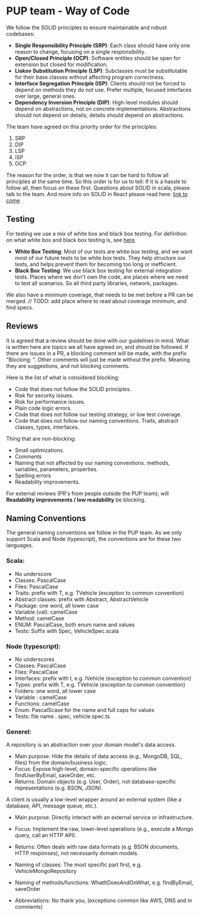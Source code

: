 # PUP team - Way of Code
We follow the SOLID principles to ensure maintainable and robust codebases:

- **Single Responsibility Principle (SRP)**: Each class should have only one reason to change, focusing on a single responsibility.
- **Open/Closed Principle (OCP)**: Software entities should be open for extension but closed for modification.
- **Liskov Substitution Principle (LSP)**: Subclasses must be substitutable for their base classes without affecting program correctness.
- **Interface Segregation Principle (ISP)**: Clients should not be forced to depend on methods they do not use. Prefer multiple, focused interfaces over large, general ones.
- **Dependency Inversion Principle (DIP)**: High-level modules should depend on abstractions, not on concrete implementations. Abstractions should not depend on details; details should depend on abstractions.

The team have agreed on this priority order for the principles:
1. SRP
2. DIP
3. LSP
4. ISP
5. OCP

The reason for the order, is that we now it can be hard to follow all principles at the same time. So this order is for us to tell: If it is a hassle to follow all, then focus on these first.
Questions about SOLID in scala, please talk to the team. And more info on SOLID in React please read here: [link to come]()

## Testing
For testing we use a mix of white box and black box testing. For definition on what white box and black box testing is, see [here]().
- **White Box Testing**: Most of our tests are white box testing, and we want most of our future tests to be white box tests. They help structure our tests, and helps prevent them for becoming too long or inefficient.
- **Black Box Testing**: We use black box testing for external integration tests. Places where we don't own the code, are places where we need to test all scenarios. So all third party libraries, network, packages.

We also have a minimum coverage, that needs to be met before a PR can be merged. // TODO: add place where to read about coverage minimum, and find specs.


## Reviews
It is agreed that a review should be done with our guidelines in mind. What is written here are topics we all have agreed on, and should be followed. 
If there are issues in a PR, a blocking comment will be made, with the prefix "Blocking: ".
Other comments will just be made without the prefix. Meaning they are suggestions, and not blocking comments.

Here is the list of what is considered blocking:
- Code that does not follow the SOLID principles.
- Risk for security issues.
- Risk for performance issues.
- Plain code logic errors.
- Code that does not follow our testing strategy, or low test coverage.
- Code that does not follow our naming conventions. Traits, abstract classes, types, interfaces.

Thing that are non-blocking:
- Small optimizations.
- Comments
- Naming that not affected by our naming conventions. methods, variables, parameters, properties.
- Spelling errors
- Readability improvements.

For external reviews (PR's from people outside the PUP team), will **Readability improvements / low readability** be blocking.

## Naming Conventions
The general naming conventions we follow in the PUP team. As we only support Scala and Node (typescript), the conventions are for these two languages.

### Scala:
- No underscore
- Classes: PascalCase
- Files: PascalCase
- Traits: prefix with T, e.g. TVehicle (exception to common convention)
- Abstract classes: prefix with Abstract, AbstractVehicle
- Package: one word, all lower case
- Variable (val): camelCase
- Method: camelCase
- ENUM: PascalCase, both enum name and values
- Tests: Suffix with Spec, VehicleSpec.scala

### Node (typescript):
- No underscores
- Classes: PascalCase
- Files: PascalCase
- Interfaces: prefix with I, e.g. IVehicle (exception to common convention)
- Types: prefix with T, e.g. TVehicle (exception to common convention)
- Folders: one word, all lower case
- Variable : camelCase
- Functions: camelCase
- Enum: PascalScase for the name and full caps for values
- Tests: file name . spec, vehicle.spec.ts


### Generel:
A repository is an abstraction over your domain model's data access.
- Main purpose: Hide the details of data access (e.g., MongoDB, SQL, files) from the domain/business logic.
- Focus: Expose high-level, domain-specific operations like findUserByEmail, saveOrder, etc.
- Returns: Domain objects (e.g. User, Order), not database-specific representations (e.g. BSON, JSON).

A client is usually a low-level wrapper around an external system (like a database, API, message queue, etc.).
- Main purpose: Directly interact with an external service or infrastructure.
- Focus: Implement the raw, lower-level operations (e.g., execute a Mongo query, call an HTTP API).
- Returns: Often deals with raw data formats (e.g. BSON documents, HTTP responses), not necessarily domain models.


- Naming of classes:
The most specific part first, e.g. VehicleMongoRepository

- Naming of methods/functions:
WhatItDoesAndOnWhat, e.g. findByEmail, saveOrder



- Abbreviations:
No thank you, (exceptions common like AWS, DNS and in comments)